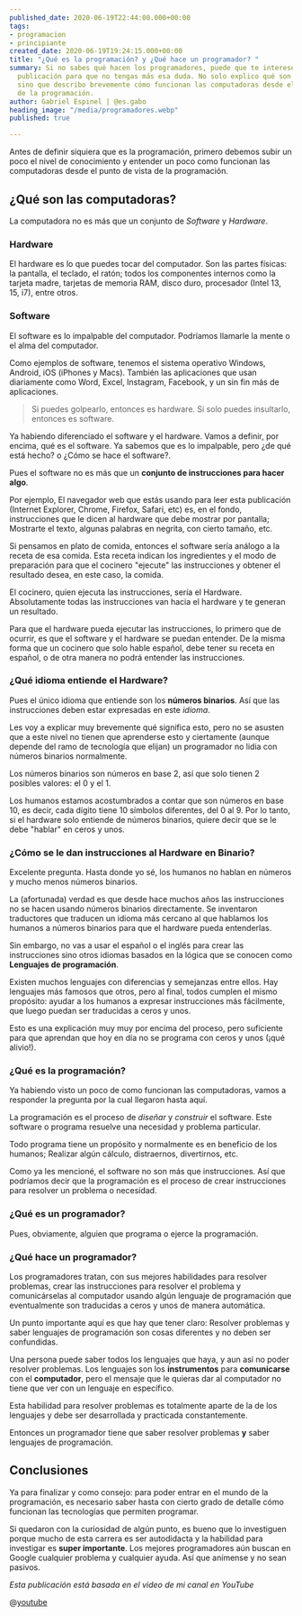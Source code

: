 ```yaml
---
published_date: 2020-06-19T22:44:00.000+00:00
tags:
- programacion
- principiante
created_date: 2020-06-19T19:24:15.000+00:00
title: "¿Qué es la programación? y ¿Qué hace un programador? "
summary: Si no sabes qué hacen los programadores, puede que te interese leer esta
  publicación para que no tengas más esa duda. No solo explico qué son y qué hacen
  sino que describo brevemente cómo funcionan las computadoras desde el punto de vista
  de la programación.
author: Gabriel Espinel | @es.gabo
heading_image: "/media/programadores.webp"
published: true

---
```

Antes de definir siquiera que es la programación, primero debemos subir un poco el nivel de conocimiento y entender un poco como funcionan las computadoras desde el punto de vista de la programación.

## ¿Qué son las computadoras?

La computadora no es más que un conjunto de _Software_ y _Hardware_.

### Hardware

El hardware es lo que puedes tocar del computador. Son las partes físicas: la pantalla, el teclado, el ratón; todos los componentes internos como la tarjeta madre, tarjetas de memoria RAM, disco duro, procesador (Intel 13, 15, i7), entre otros. 

### Software

El software es lo impalpable del computador. Podríamos llamarle la mente o el alma del computador. 

Como ejemplos de software, tenemos el sistema operativo Windows, Android, iOS (iPhones y Macs). También las aplicaciones que usan diariamente como Word, Excel, Instagram, Facebook, y un sin fin más de aplicaciones.

> Si puedes golpearlo, entonces es hardware. Si solo puedes insultarlo, entonces es software.

Ya habiendo diferenciado el software y el hardware. Vamos a definir, por encima, qué es el software. Ya sabemos que es lo impalpable, pero ¿de qué está hecho? o ¿Cómo se hace el software?.

Pues el software no es más que un **conjunto de instrucciones para hacer algo**.

Por ejemplo, El navegador web que estás usando para leer esta publicación (Internet Explorer, Chrome, Firefox, Safari, etc) es, en el fondo, instrucciones que le dicen al hardware que debe mostrar por pantalla; Mostrarte el texto, algunas palabras en negrita, con cierto tamaño, etc.

Si pensamos en plato de comida, entonces el software sería análogo a la receta de esa comida. Esta receta indican los ingredientes y el modo de preparación para que el cocinero "ejecute" las instrucciones y obtener el resultado desea, en este caso, la comida.

El cocinero, quien ejecuta las instrucciones, sería el Hardware. Absolutamente todas las instrucciones van hacia el hardware y te generan un resultado. 

Para que el hardware pueda ejecutar las instrucciones, lo primero que de ocurrir, es que el software y el hardware se puedan entender. De la misma forma que un cocinero que solo hable español, debe tener su receta en español, o de otra manera no podrá entender las instrucciones.

### ¿Qué idioma entiende el Hardware? 

Pues el único idioma que entiende son los **números binarios**. Así que las instrucciones deben estar expresadas en este _idioma_.

Les voy a explicar muy brevemente qué significa esto, pero no se asusten que a este nivel no tienen que aprenderse esto y ciertamente (aunque depende del ramo de tecnología que elijan) un programador no lidia con números binarios normalmente.

Los números binarios son números en base 2, así que solo tienen 2 posibles valores: el 0 y el 1.  

Los humanos estamos acostumbrados a contar que son números en base 10, es decir, cada dígito tiene 10 símbolos diferentes, del 0 al 9. Por lo tanto, si el hardware solo entiende de números binarios, quiere decir que se le debe "hablar" en ceros y unos.

### ¿Cómo se le dan instrucciones al Hardware en Binario?

Excelente pregunta. Hasta donde yo sé, los humanos no hablan en números y mucho menos números binarios.

La (afortunada) verdad es que desde hace muchos años las instrucciones no se hacen usando números binarios directamente. Se inventaron traductores que traducen un idioma más cercano al que hablamos los humanos a números binarios para que el hardware pueda entenderlas. 

Sin embargo, no vas a usar el español o el inglés para crear las instrucciones sino otros idiomas basados en la lógica que se conocen como **Lenguajes de programación**. 

Existen muchos lenguajes con diferencias y semejanzas entre ellos. Hay lenguajes más famosos que otros, pero al final, todos cumplen el mismo propósito: ayudar a los humanos a expresar instrucciones más fácilmente, que luego puedan ser traducidas a ceros y unos.

Esto es una explicación muy muy por encima del proceso, pero suficiente para que aprendan que hoy en día no se programa con ceros y unos (¡qué alivio!).

### ¿Qué es la programación?

Ya habiendo visto un poco de como funcionan las computadoras, vamos a responder la pregunta por la cual llegaron hasta aquí.

La programación es el proceso de _diseñar_ y _construir_ el software. Este software o programa resuelve una necesidad y problema particular.

Todo programa tiene un propósito y normalmente es en beneficio de los humanos; Realizar algún cálculo, distraernos, divertirnos, etc.

Como ya les mencioné, el software no son más que instrucciones. Así que podríamos decir que la programación es el proceso de crear instrucciones para resolver un problema o necesidad.

### ¿Qué es un programador?

Pues, obviamente, alguien que programa o ejerce la programación.

### ¿Qué hace un programador?

Los programadores tratan, con sus mejores habilidades para resolver problemas, crear las instrucciones para resolver el problema y comunicárselas al computador usando algún lenguaje de programación que eventualmente son traducidas a ceros y unos de manera automática.

Un punto importante aquí es que hay que tener claro: Resolver problemas y saber lenguajes de programación son cosas diferentes y no deben ser confundidas. 

Una persona puede saber todos los lenguajes que haya, y aun así no poder resolver problemas. Los lenguajes son los **instrumentos** para **comunicarse** con el **computador**, pero el mensaje que le quieras dar al computador no tiene que ver con un lenguaje en específico.

Esta habilidad para resolver problemas es totalmente aparte de la de los lenguajes y debe ser desarrollada y practicada constantemente. 

Entonces un programador tiene que saber resolver problemas **y** saber lenguajes de programación.

## Conclusiones

Ya para finalizar y como consejo: para poder entrar en el mundo de la programación, es necesario saber hasta con cierto grado de detalle cómo funcionan las tecnologías que permiten programar. 

Si quedaron con la curiosidad de algún punto, es bueno que lo investiguen porque mucho de esta carrera es ser autodidacta y la habilidad para investigar es **super importante**. Los mejores programadores aún buscan en Google cualquier problema y cualquier ayuda. Así que anímense y no sean pasivos.

_Esta publicación está basada en el video de mi canal en YouTube_

@[youtube](eH3ZXPcFr38)